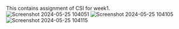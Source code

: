 This contains assignment of CSI for week1.
![Screenshot 2024-05-25 104051](https://github.com/tarungoyal3/CSI/assets/164323106/20bda367-3f29-4b12-98a5-b05d61ebeb2c)
![Screenshot 2024-05-25 104105](https://github.com/tarungoyal3/CSI/assets/164323106/b2a92223-6760-4313-b997-94f4a5ff197b)
![Screenshot 2024-05-25 104115](https://github.com/tarungoyal3/CSI/assets/164323106/83743fc1-bef0-49e3-822e-aa65904cec9b)
